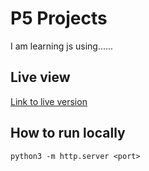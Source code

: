 # P5 Projects

I am learning js using......

## Live view
[Link to live version](https://cznajarro.github.io/P5_Projects/)

## How to run locally
`python3 -m http.server <port>`
